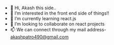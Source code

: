 - 👋 Hi, Akash this side..
- 👀 I’m interested in the front end side of things!!
- 🌱 I’m currently learning react.js
- 💞️ I’m looking to collaborate on  react projects
- 📫 We can connect through my mail address- akashpatro490@gmail.com

<!---
akashp490/akashp490 is a ✨ special ✨ repository because its `README.md` (this file) appears on your GitHub profile.
You can click the Preview link to take a look at your changes.
--->
